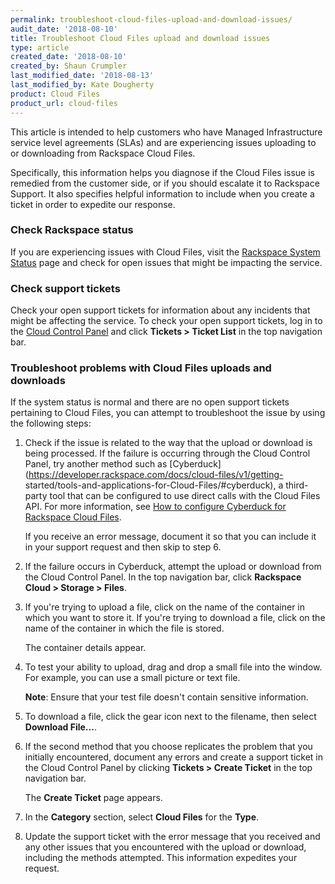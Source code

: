 ```yaml
---
permalink: troubleshoot-cloud-files-upload-and-download-issues/
audit_date: '2018-08-10'
title: Troubleshoot Cloud Files upload and download issues
type: article
created_date: '2018-08-10'
created_by: Shaun Crumpler
last_modified_date: '2018-08-13'
last_modified_by: Kate Dougherty
product: Cloud Files
product_url: cloud-files
---
```


This article is intended to help customers who have Managed Infrastructure service level agreements (SLAs) and are 
experiencing issues uploading to or downloading from Rackspace Cloud Files.

Specifically, this information helps you diagnose if the Cloud Files issue is remedied from the customer side, or if you 
should escalate it to Rackspace Support. It also specifies helpful information to include when you create a ticket in order 
to expedite our response.

### Check Rackspace status

If you are experiencing issues with Cloud Files, visit the 
[Rackspace System Status](https://rackspace.service-now.com/system_status/) page and check for open issues that might 
be impacting the service. 

### Check support tickets

Check your open support tickets for information about any incidents that might be affecting the service. To check
your open support tickets, log in to the [Cloud Control Panel](https://mycloud.rackspace.com/) and click 
**Tickets > Ticket List** in the top navigation bar.

### Troubleshoot problems with Cloud Files uploads and downloads

If the system status is normal and there are no open support tickets pertaining to Cloud Files, you can attempt to 
troubleshoot the issue by using the following steps:

1. Check if the issue is related to the way that the upload or download is being processed. If the failure is occurring 
   through the Cloud Control Panel, try another method such as 
   [Cyberduck](https://developer.rackspace.com/docs/cloud-files/v1/getting-
   started/tools-and-applications-for-Cloud-Files/#cyberduck), 
   a third-party tool that can be configured to use direct calls with the Cloud Files API. For more information, see [How to configure Cyberduck for Rackspace Cloud Files](https://community.rackspace.com/general/f/general-discussion-forum/8486/how-to-configure-cyberduck-for-rackspace-cloud-files). 
   
   If you receive an error message, document it so that you can include it in your support request and then skip to step 6.
2. If the failure occurs in Cyberduck, attempt the upload or download from the Cloud Control Panel. In the top 
   navigation bar, click **Rackspace Cloud > Storage > Files**.
3. If you're trying to upload a file, click on the name of the container in which you want to store it. If you're trying to 
   download a file, click on the name of the container in which the file is stored. 
   
   The container details appear.
4. To test your ability to upload, drag and drop a small file into the window. For example, you can use a small picture or 
   text file. 
   
   **Note**: Ensure that your test file doesn't contain sensitive information.
5. To download a file, click the gear icon next to the filename, then select **Download File...**.
6. If the second method that you choose replicates the problem that you initially encountered, document any errors 
   and create a support ticket in the Cloud Control Panel by clicking **Tickets > Create Ticket** in the top 
   navigation bar. 
   
   The **Create Ticket** page appears.
7. In the **Category** section, select **Cloud Files** for the **Type**. 
8. Update the support ticket with the error message that you received and any other issues that you encountered with the upload or download, including the methods attempted. This information expedites your request.
